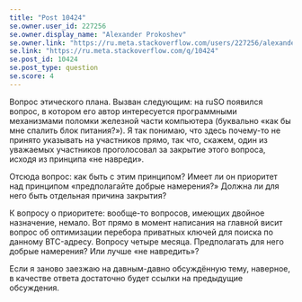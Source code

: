 ```yaml
---
title: "Post 10424"
se.owner.user_id: 227256
se.owner.display_name: "Alexander Prokoshev"
se.owner.link: "https://ru.meta.stackoverflow.com/users/227256/alexander-prokoshev"
se.link: "https://ru.meta.stackoverflow.com/q/10424"
se.post_id: 10424
se.post_type: question
se.score: 4
---
```

<p>Вопрос этического плана. Вызван следующим: на ruSO появился вопрос, в котором его автор интересуется программными механизмами поломки железной части компьютера (буквально «как бы мне спалить блок питания?»). Я так понимаю, что здесь почему-то не принято указывать на участников прямо, так что, скажем, один из уважаемых участников проголосовал за закрытие этого вопроса, исходя из принципа «не навреди».</p>

<p>Отсюда вопрос: как быть с этим принципом? Имеет ли он приоритет над принципом «предполагайте добрые намерения?» Должна ли для него быть отдельная причина закрытия?</p>

<p>К вопросу о приоритете: вообще-то вопросов, имеющих двойное назначение, немало. Вот прямо в момент написания на главной висит вопрос об оптимизации перебора приватных ключей для поиска по данному BTC-адресу. Вопросу четыре месяца. Предполагать для него добрые намерения? Или лучше «не навредить»?</p>

<p>Если я заново заезжаю на давным-давно обсуждённую тему, наверное, в качестве ответа достаточно будет ссылки на предыдущие обсуждения.</p>
